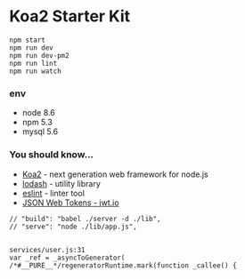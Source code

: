 # Koa2 Starter Kit

```
npm start
npm run dev
npm run dev-pm2
npm run lint
npm run watch
```

### env

* node 8.6
* npm 5.3
* mysql 5.6

### You should know...

* [Koa2](http://koajs.com/) - next generation web framework for node.js
* [lodash](https://lodash.com/) - utility library
* [eslint](https://eslint.org/) - linter tool
* [JSON Web Tokens - jwt.io](https://jwt.io/)

```
// "build": "babel ./server -d ./lib",
// "serve": "node ./lib/app.js",


services/user.js:31
var _ref = _asyncToGenerator( /*#__PURE__*/regeneratorRuntime.mark(function _callee() {
```
